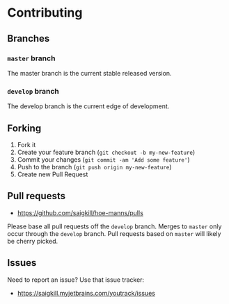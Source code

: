# Contributing

## Branches

### `master` branch

The master branch is the current stable released version.

### `develop` branch

The develop branch is the current edge of development.

## Forking

1. Fork it
2. Create your feature branch (`git checkout -b my-new-feature`)
3. Commit your changes (`git commit -am 'Add some feature'`)
4. Push to the branch (`git push origin my-new-feature`)
5. Create new Pull Request

## Pull requests

* https://github.com/saigkill/hoe-manns/pulls

Please base all pull requests off the `develop` branch. Merges to
`master` only occur through the `develop` branch. Pull requests
based on `master` will likely be cherry picked.

## Issues

Need to report an issue? Use that issue tracker:

* https://saigkill.myjetbrains.com/youtrack/issues
